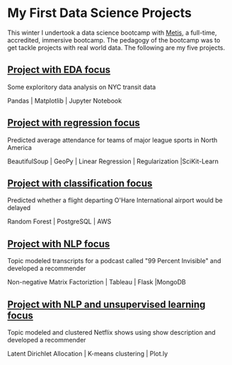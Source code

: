 # My First Data Science Projects
This winter I undertook a data science bootcamp with [Metis](https://www.thisismetis.com/data-science-bootcamps), a full-time, accredited, immersive bootcamp.  The pedagogy of the bootcamp was to get tackle projects with real world data. The following are my five projects.

## [Project with EDA focus](https://github.com/neefasa/data-science-projects/tree/master/eda-nyc-subway-usage)

Some exploritory data analysis on NYC transit data

Pandas | Matplotlib | Jupyter Notebook



## [Project with regression focus](https://github.com/neefasa/data-science-projects/tree/master/regression-sports-attendance)

Predicted average attendance for teams of major league sports in North America

BeautifulSoup | GeoPy | Linear Regression | Regularization |SciKit-Learn



## [Project with classification focus](https://github.com/neefasa/data-science-projects/tree/master/classification-airline-delays)

Predicted whether a flight departing O'Hare International airport would be delayed

Random Forest | PostgreSQL | AWS 



## [Project with NLP focus](https://github.com/neefasa/data-science-projects/tree/master/nlp-99pi-rec)

Topic modeled transcripts for a podcast called "99 Percent Invisible" and developed a recommender

Non-negative Matrix Factoriztion | Tableau | Flask |MongoDB



## [Project with NLP and unsupervised learning focus](https://github.com/neefasa/data-science-projects/tree/master/nlp-clustering-netflix)

Topic modeled and clustered Netflix shows using show description and developed a recommender

Latent Dirichlet Allocation | K-means clustering | Plot.ly

